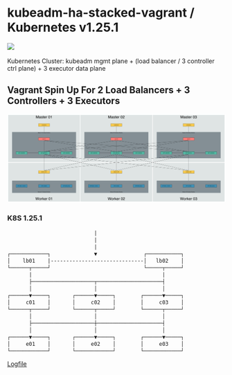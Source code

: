 # kubeadm-ha-stacked-vagrant / Kubernetes v1.25.1

![](demo800x600.gif)

Kubernetes Cluster: kubeadm mgmt plane + (load balancer / 3 controller ctrl plane) + 3 executor data plane

## Vagrant Spin Up For 2 Load Balancers + 3 Controllers + 3 Executors

![](images/3x3-ha-stacked.png)

### K8S 1.25.1

```console
                            |
                            |
                            |
┌────────────┐              ▼               ┌───────────┐
│    lb01    |------------------------------│   lb02    │
└──────┬─────┘                              └─────┬─────┘
       |                                          |       
       ├────────────────────┬─────────────────────┤      
       │                    │                     │      
┌──────▼─────┐       ┌──────▼─────┐        ┌──────▼─────┐
│     c01    │       │     c02    │        │     c03    │
└──────┬─────┘       └──────┬─────┘        └──────┬─────┘
       │                    │                     │      
       ├────────────────────┼─────────────────────┤      
       │                    │                     │      
┌──────▼─────┐       ┌──────▼─────┐        ┌──────▼─────┐
│     e01    │       │     e02    │        │     e03    │
└────────────┘       └────────────┘        └────────────┘
```

[Logfile](./run.log)
